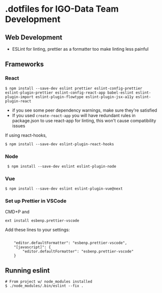 
# .dotfiles for IGO-Data Team Development


## Web Development
- ESLint for linting, prettier as a formatter too make linting less painful

## Frameworks
### React
```
$ npm install --save-dev eslint prettier eslint-config-prettier eslint-plugin-prettier eslint-config-react-app babel-eslint eslint-plugin-import eslint-plugin-flowtype eslint-plugin-jsx-a11y eslint-plugin-react
```
- if you see some peer dependency warnings, make sure they're satisfied
- If you used `create-react-app` you will have redundant rules in package.json to use react-app for linting, this won't cause compatibility issues

If using react-hooks,
```
$ npm install --save-dev eslint-plugin-react-hooks
```
  
### Node
```
 $ npm install --save-dev eslint eslint-plugin-node
```


### Vue
```
$ npm install --save-dev eslint eslint-plugin-vue@next
```


### Set up Prettier in VSCode
CMD+P and
```
ext install esbenp.prettier-vscode 
```

Add these lines to your settings:
```

    "editor.defaultFormatter": "esbenp.prettier-vscode",
    "[javascript]": {
        "editor.defaultFormatter": "esbenp.prettier-vscode"
    }
```

## Running eslint
```
# From project w/ node_modules installed
$ ./node_modules/.bin/eslint --fix .
```

